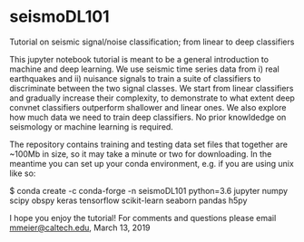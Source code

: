 # seismoDL101
Tutorial on seismic signal/noise classification; from linear to deep classifiers

This jupyter notebook tutorial is meant to be a general introduction to machine 
and deep learning. We use seismic time series data from i) real earthquakes and 
ii) nuisance signals to train a suite of classifiers to discriminate between the 
two signal classes. We start from linear classifiers and gradually increase their 
complexity, to demonstrate to what extent deep convnet classifiers outperform 
shallower and linear ones. We also explore how much data we need to train deep 
classifiers. No prior knowldedge on seismology or machine learning is required.

The repository contains training and testing data set files that together are 
~100Mb in size, so it may take a minute or two for downloading. In the meantime
you can set up your conda environment, e.g. if you are using unix like so:

$ conda create -c conda-forge -n seismoDL101 python=3.6 jupyter numpy scipy obspy keras tensorflow scikit-learn seaborn pandas h5py

I hope you enjoy the tutorial! For comments and questions please email 
mmeier@caltech.edu, March 13, 2019
